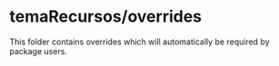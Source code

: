 # temaRecursos/overrides

This folder contains overrides which will automatically be required by package users.
